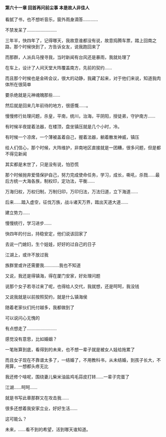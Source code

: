 #### 第六十一章 回首再问前尘事 本是故人非佳人


看腻了书，也不想听音乐，窗外雨身滴答…………

不禁发呆了……………………

三年半，快四年了，记得哪天，我故意谁都没有说，故意捣腾车票，踏上回南之路，那个时候快到了，方告诉女友，说我跑回来了


而那群，人派兵马搜寻我，当时新闻有台风还是暴雨，我就处理了

在车上，设计了人间天堂大阵覆盖南方，先前的契约……

而且那个时候也是金砖会议，很大的动静，我藏了起来，对于他们来说，知道我肉体所在很简单

要杀绝就是元神魂魄那些……

然后就是回来几年前待的地方，很感慨……。


慢慢修行处理问题，杀皇，平南，统川，治海，平阴阳，授徒弟，守护南方……

有时候半夜提着法器，在楼顶，盘坐镇压就是几个小时，冷。

有时候一个凉席，一个薄被盖着自己，握着法器，躺着散发神威，镇压

给人们信心，那个时候，大阵维护，非南地区直接就是一团糟，很多问题，但是都不得见新闻

其实都是末世了，只是没有说，怕恐慌

那个时候抛弃爱情保护自己，努力完成使命任务，学习，成长，嘶吼，杀戮……最后方统一大海各族，制权印，定功法，平衡……

万海归权，万权归制，万制归印，万印归法，万法归道，立下海道……

后来……踏入虚空，征伐万族，战斗诸天万界，踏出天道大道……

建立势力……

慢慢统行，学习进步……

快四年的付出，持稳安定，他们说该回家了


去说一门媳妇，生个娃娃，好好的过自己的日子

江湖上，或许不放过我

族群里或许还需要我…………我也不知道

又说，我还是得镇海，得在厦门安家，好处理问题

说那个女子若寻过来了呢，也得给人交代，我就想，还是呵呵，我没钱


又说我就是以前按照契约，就是什么镇海侯

随着老家伙们托付越多，我都做到了

可以说问心无愧的

有点想走了……………………


感觉没有意思，比如婚姻？

一笔账算到底，看得到的未来，也不想一辈子就是被女人娃给拖累了

而且女子现在不靠谱太多了，一结婚了，不用教科书，从未结婚，到孩子长大，不用算，一想都头疼无比

我还修个啥呢，围绕妻儿柴米油盐鸡毛蒜皮打转……一辈子完蛋了


江湖……呵呵……

就是书写此章那群又在攻击我……

很多还想着我安家立业，好好生活……

这可能么？

未来，……看不到的希望，活到哪天谁知道。



